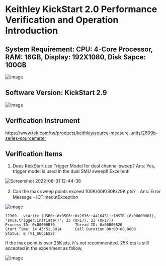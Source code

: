 # Keithley KickStart 2.0 Performance Verification and Operation Introduction

## System Requirement: CPU: 4-Core Processor, RAM: 16GB, Display: 192X1080, Disk Sapce: 100GB

![image](https://user-images.githubusercontent.com/55008636/187593966-8dd1d0e0-d2bb-4b99-bc5b-b42bb7dfd413.png)

## Software Version: KickStart 2.9

![image](https://user-images.githubusercontent.com/55008636/187593706-01bb6d0e-9525-4a36-b7e9-d84fa54385f5.png)

## Verification Instrument

https://www.tek.com/tw/products/keithley/source-measure-units/2600b-series-sourcemeter

## Verification Items

1. Does KickStart use Trigger Model for dual channel sweep? Ans: Yes, trigger model is used in the dual SMU sweep!! Excellent!

![Screenshot 2022-08-31 12-44-38](https://user-images.githubusercontent.com/55008636/187594557-5bc4d27f-e70e-4e5e-9410-772fbae2927c.png)

2. Can the max sweep points exceed 100K/60K/30K/29K pts?　Ans: Error Message - IOTimeoutException

![image](https://user-images.githubusercontent.com/55008636/187595148-660ee83f-311d-4169-970e-19cea501bb29.png)

```
17360.  viWrite (USB0::0x05E6::0x2636::4416451::INSTR (0x00000001), "smua.trigger.initiate()", 23 (0x17), 23 (0x17))
Process ID: 0x00000B70         Thread ID: 0x00000820
Start Time: 14:43:51.9814      Call Duration 00:00:00.0000
Status: 0 (VI_SUCCESS)
```
If the max point is over 25K pts, it's not recommended. 25K pts is still accepted in ths experiment as follow,

![image](https://user-images.githubusercontent.com/55008636/187596170-d7451ca6-7db9-47d2-af59-8b9dd26ff032.png)


